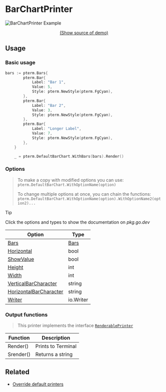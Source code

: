# BarChartPrinter

<!--
Replace all of the following strings with the current printer.
     barchart BarChart BarChartPrinter DefaultBarChart
-->

![BarChartPrinter Example](https://raw.githubusercontent.com/x0f5c3/pterm/master/_examples/barchart/animation.svg)

<p align="center"><a href="https://github.com/x0f5c3/pterm/blob/master/_examples/barchart/main.go" target="_blank">(Show source of demo)</a></p>

## Usage

### Basic usage

```go
bars := pterm.Bars{
		pterm.Bar{
			Label: "Bar 1",
			Value: 5,
			Style: pterm.NewStyle(pterm.FgCyan),
		},
		pterm.Bar{
			Label: "Bar 2",
			Value: 3,
			Style: pterm.NewStyle(pterm.FgCyan),
		},
		pterm.Bar{
			Label: "Longer Label",
			Value: 7,
			Style: pterm.NewStyle(pterm.FgCyan),
		},
	}

	_ = pterm.DefaultBarChart.WithBars(bars).Render()
```

### Options

> To make a copy with modified options you can use:
> `pterm.DefaultBarChart.WithOptionName(option)`
>
> To change multiple options at once, you can chain the functions:
> `pterm.DefaultBarChart.WithOptionName(option).WithOptionName2(option2)...`

> [!TIP]
> Click the options and types to show the documentation on _pkg.go.dev_

| Option                                                                                                     | Type                                                   |
| ---------------------------------------------------------------------------------------------------------- | ------------------------------------------------------ |
| [Bars](https://pkg.go.dev/github.com/x0f5c3/pterm#BarChartPrinter.Bars)                                     | [Bars](https://pkg.go.dev/github.com/x0f5c3/pterm#Bars) |
| [Horizontal](https://pkg.go.dev/github.com/x0f5c3/pterm#BarChartPrinter.Horizontal)                         | bool                                                   |
| [ShowValue](https://pkg.go.dev/github.com/x0f5c3/pterm#BarChartPrinter.ShowValue)                           | bool                                                   |
| [Height](https://pkg.go.dev/github.com/x0f5c3/pterm#BarChartPrinter.Height)                                 | int                                                    |
| [Width](https://pkg.go.dev/github.com/x0f5c3/pterm#BarChartPrinter.Width)                                   | int                                                    |
| [VerticalBarCharacter](https://pkg.go.dev/github.com/x0f5c3/pterm#BarChartPrinter.VerticalBarCharacter)     | string                                                 |
| [HorizontalBarCharacter](https://pkg.go.dev/github.com/x0f5c3/pterm#BarChartPrinter.HorizontalBarCharacter) | string                                                 |
| [Writer](https://pkg.go.dev/github.com/x0f5c3/pterm#BarChartPrinter.WithWriter)                             | io.Writer                                              |

### Output functions

<!-- Remove comment of the correct interface -->

<!--
> This printer implements the interface [`TextPrinter`](https://github.com/x0f5c3/pterm/blob/master/interface_text_printer.go)

|Function|Description|
|------|---------|
|Sprint(a ...interface{})|Returns a string|
|Sprintln(a ...interface{})|Returns a string with a new line at the end|
|Sprintf(format string, a ...interface{})|Returns a string, formatted according to a format specifier|
|Print(a ...interface{})|Prints to the terminal|
|Println(a ...interface{})|Prints to the terminal with a new line at the end|
|Printf(format string, a ...interface{})|Prints to the terminal, formatted according to a format specifier|
-->

> This printer implements the interface [`RenderablePrinter`](https://github.com/x0f5c3/pterm/blob/master/interface_renderable_printer.go)

| Function  | Description        |
| --------- | ------------------ |
| Render()  | Prints to Terminal |
| Srender() | Returns a string   |

<!--
> This printer implements the interface [`LivePrinter`](https://github.com/x0f5c3/pterm/blob/master/interface_live_printer.go)

|Function|Description|
|------|---------|
|Start()|Returns itself and possible errors|
|Stop()|Returns itself and possible errors|
|GenericStart()|Returns the started LivePrinter and possible errors|
|GenericStop()|Returns the stopped LivePrinter and possible errors|

> [!NOTE]
> The generic start and stop methods are only used to implement the printer into the interface.
> Use the normal `Start()` and `Stop()` methods if possible.
-->

## Related

- [Override default printers](docs/customizing/override-default-printer.md)

